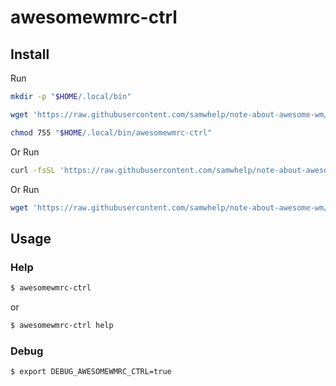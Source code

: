 
# awesomewmrc-ctrl

## Install

Run

``` sh
mkdir -p "$HOME/.local/bin"

wget 'https://raw.githubusercontent.com/samwhelp/note-about-awesome-wm/gh-pages/_demo/project/awesomewmrc-profile/awesomewmrc-ctrl/awesomewmrc-ctrl' -O "$HOME/.local/bin/awesomewmrc-ctrl"

chmod 755 "$HOME/.local/bin/awesomewmrc-ctrl"
```

Or Run

``` sh
curl -fsSL 'https://raw.githubusercontent.com/samwhelp/note-about-awesome-wm/gh-pages/_demo/project/awesomewmrc-profile/awesomewmrc-ctrl/remote-install.sh' | bash
```

Or Run

``` sh
wget 'https://raw.githubusercontent.com/samwhelp/note-about-awesome-wm/gh-pages/_demo/project/awesomewmrc-profile/awesomewmrc-ctrl/remote-install.sh' -q -O - | bash
```


## Usage


### Help

``` sh
$ awesomewmrc-ctrl
```

or

``` sh
$ awesomewmrc-ctrl help
```


### Debug

``` sh
$ export DEBUG_AWESOMEWMRC_CTRL=true
```
